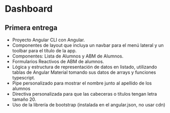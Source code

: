 # Dashboard

## Primera entrega

* Proyecto Angular CLI con Angular.
* Componentes de layout que incluya un navbar para el menú lateral y un toolbar para el título de la app.
* Componentes: Lista de Alumnos y ABM de Alumnos.
* Formularios Reactivos de ABM de alumnos.
* Lógica y estructura de representación de datos en listado, utilizando tablas de Angular Material tomando sus datos de arrays y funciones typescript.
* Pipe personalizado para mostrar el nombre junto al apellido de los alumnos
* Directiva personalizada para que las cabeceras o títulos tengan letra tamaño 20.
* Uso de la librería de bootstrap (instalada en el angular.json, no usar cdn)